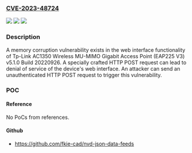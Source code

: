 ### [CVE-2023-48724](https://cve.mitre.org/cgi-bin/cvename.cgi?name=CVE-2023-48724)
![](https://img.shields.io/static/v1?label=Product&message=AC1350%20Wireless%20MU-MIMO%20Gigabit%20Access%20Point%20(EAP225%20V3)&color=blue)
![](https://img.shields.io/static/v1?label=Version&message=%3D%20v5.1.0%20Build%2020220926%20&color=brighgreen)
![](https://img.shields.io/static/v1?label=Vulnerability&message=CWE-121%3A%20Stack-based%20Buffer%20Overflow&color=brighgreen)

### Description

A memory corruption vulnerability exists in the web interface functionality of Tp-Link AC1350 Wireless MU-MIMO Gigabit Access Point (EAP225 V3) v5.1.0 Build 20220926. A specially crafted HTTP POST request can lead to denial of service of the device's web interface. An attacker can send an unauthenticated HTTP POST request to trigger this vulnerability.

### POC

#### Reference
No PoCs from references.

#### Github
- https://github.com/fkie-cad/nvd-json-data-feeds

